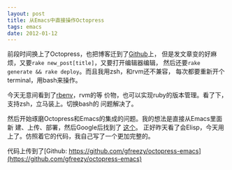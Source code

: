 ```yaml
---
layout: post
title: 从Emacs中直接操作Octopress
tags: emacs
date: 2012-01-12
---
```

前段时间换上了Octopress，也把博客迁到了[Github](https://github.com)上，
但是发文章变的好麻烦，又要`rake new_post[title]`，又要打开编辑器编辑，
然后还要`rake generate && rake deploy`。而且我用zsh，和rvm还不兼容，
每次都要重新开个terminal，用bash来操作。

今天无意间看到了[rbenv](https://github.com/sstephenson/rbenv)，rvm的等
价物，也可以实现ruby的版本管理。看了下，支持zsh，立马装上。切换bash的
问题解决了。

然后开始琢磨Octopress和Emacs的集成的问题。我的想法是直接从Emacs里面新
建、上传、部署，然后Google后找到了
[这个](https://github.com/omo/trivials/blob/master/elisp/trivials.el)。
正好昨天看了会Elisp，今天用上了。仿照着它的代码，我自己写了一个更加完整的。

代码上传到了[Github: https://github.com/gfreezy/octopress-emacs](https://github.com/gfreezy/octopress-emacs)
